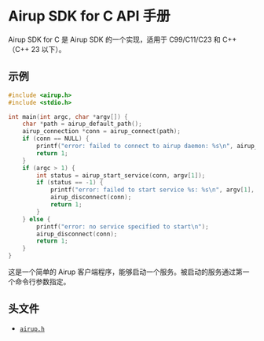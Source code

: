 # Airup SDK for C API 手册
Airup SDK for C 是 Airup SDK 的一个实现，适用于 C99/C11/C23 和 C++（C++ 23 以下）。

## 示例
```c
#include <airup.h>
#include <stdio.h>

int main(int argc, char *argv[]) {
    char *path = airup_default_path();
    airup_connection *conn = airup_connect(path);
    if (conn == NULL) {
        printf("error: failed to connect to airup daemon: %s\n", airup_last_error().message);
        return 1;
    }
    if (argc > 1) {
        int status = airup_start_service(conn, argv[1]);
        if (status == -1) {
            printf("error: failed to start service %s: %s\n", argv[1], airup_last_error().message);
            airup_disconnect(conn);
            return 1;
        }
    } else {
        printf("error: no service specified to start\n");
        airup_disconnect(conn);
        return 1;
    }
}
```

这是一个简单的 Airup 客户端程序，能够启动一个服务。被启动的服务通过第一个命令行参数指定。

## 头文件
 - [`airup.h`](airup_h.md)